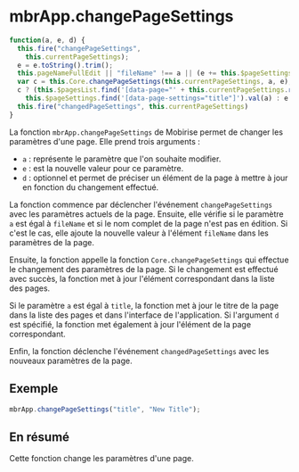 # mbrApp.changePageSettings

```js
function(a, e, d) {
  this.fire("changePageSettings",
    this.currentPageSettings);
  e = e.toString().trim();
  this.pageNameFullEdit || "fileName" !== a || (e += this.$pageSettings.find('[data-page-settings="fileName"]').next().html());
  var c = this.Core.changePageSettings(this.currentPageSettings, a, e);
  c ? (this.$pagesList.find('[data-page="' + this.currentPageSettings.replace('"', '\\"') + '"]').attr("data-page", c), this.currentPageSettings = c) : "title" === a && (a = e, e = this.$pagesList.find('[data-page="' + this.currentPageSettings.replace('"', '\\"') + '"]'), e.attr("data-title", a), d && b(d.target).closest(".list").length ?
    this.$pageSettings.find('[data-page-settings="title"]').val(a) : e.find("span:eq(0)").html(a));
  this.fire("changedPageSettings", this.currentPageSettings)
}
```

La fonction `mbrApp.changePageSettings` de Mobirise permet de changer les paramètres d'une page. Elle prend trois arguments :

- `a` : représente le paramètre que l'on souhaite modifier.
- `e` : est la nouvelle valeur pour ce paramètre.
- `d` : optionnel et permet de préciser un élément de la page à mettre à jour en fonction du changement effectué.

La fonction commence par déclencher l'événement `changePageSettings` avec les paramètres actuels de la page. Ensuite, elle vérifie si le paramètre `a` est égal à `fileName` et si le nom complet de la page n'est pas en édition. Si c'est le cas, elle ajoute la nouvelle valeur à l'élément `fileName` dans les paramètres de la page.

Ensuite, la fonction appelle la fonction `Core.changePageSettings` qui effectue le changement des paramètres de la page. Si le changement est effectué avec succès, la fonction met à jour l'élément correspondant dans la liste des pages.

Si le paramètre `a` est égal à `title`, la fonction met à jour le titre de la page dans la liste des pages et dans l'interface de l'application. Si l'argument `d` est spécifié, la fonction met également à jour l'élément de la page correspondant.

Enfin, la fonction déclenche l'événement `changedPageSettings` avec les nouveaux paramètres de la page.

## Exemple

```js
mbrApp.changePageSettings("title", "New Title");
```

## En résumé

Cette fonction change les paramètres d'une page.

